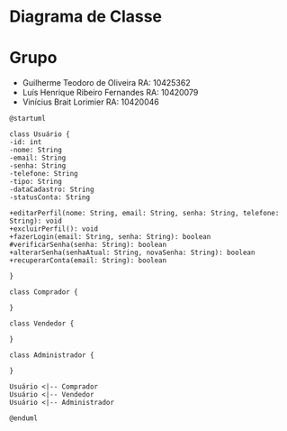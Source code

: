# Diagrama de Classe

# Grupo

- Guilherme Teodoro de Oliveira RA: 10425362
- Luís Henrique Ribeiro Fernandes RA: 10420079
- Vinícius Brait Lorimier RA: 10420046

``` plantuml
@startuml 

class Usuário {
-id: int
-nome: String
-email: String
-senha: String
-telefone: String
-tipo: String
-dataCadastro: String
-statusConta: String

+editarPerfil(nome: String, email: String, senha: String, telefone: String): void
+excluirPerfil(): void
+fazerLogin(email: String, senha: String): boolean
#verificarSenha(senha: String): boolean
+alterarSenha(senhaAtual: String, novaSenha: String): boolean
+recuperarConta(email: String): boolean

}

class Comprador {

}

class Vendedor {

}

class Administrador {

}

Usuário <|-- Comprador
Usuário <|-- Vendedor
Usuário <|-- Administrador
 
@enduml
```
